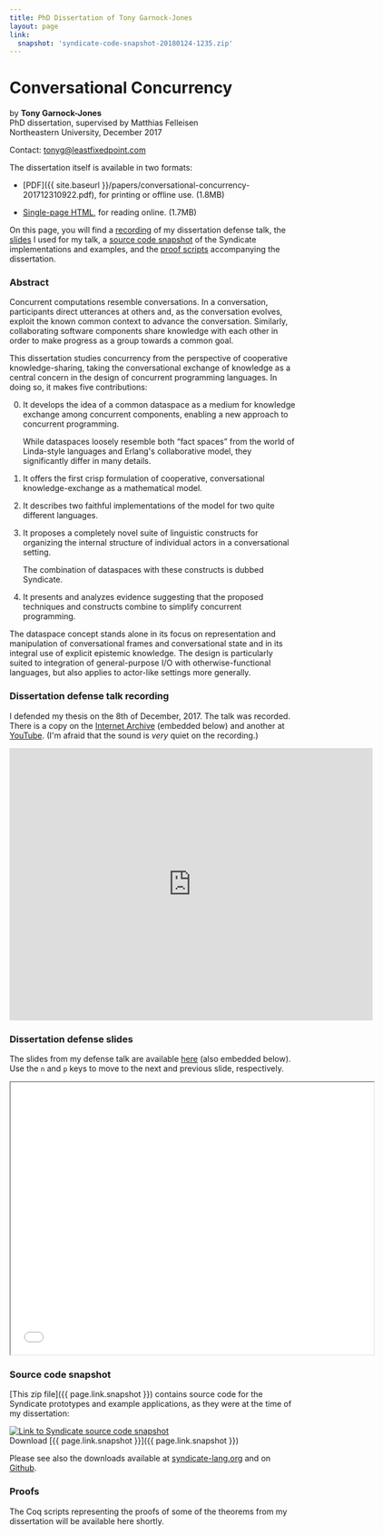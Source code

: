 ```yaml
---
title: PhD Dissertation of Tony Garnock-Jones
layout: page
link:
  snapshot: 'syndicate-code-snapshot-20180124-1235.zip'
---
```


# Conversational Concurrency

by **Tony Garnock-Jones**  
PhD dissertation, supervised by Matthias Felleisen  
Northeastern University, December 2017

Contact: <tonyg@leastfixedpoint.com>

<span id="dissertation"></span>The dissertation itself is available in two formats:

 - [PDF]({{ site.baseurl
   }}/papers/conversational-concurrency-201712310922.pdf), for
   printing or offline use. (1.8MB)

 - [Single-page HTML](html/), for reading online. (1.7MB)

On this page, you will find a
[recording](#dissertation-defense-talk-recording) of my dissertation
defense talk, the [slides](#dissertation-defense-slides) I used for my
talk, a [source code snapshot](#source-code-snapshot) of the Syndicate
implementations and examples, and the [proof scripts](#proofs)
accompanying the dissertation.

### Abstract

Concurrent computations resemble conversations. In a conversation,
participants direct utterances at others and, as the conversation
evolves, exploit the known common context to advance the conversation.
Similarly, collaborating software components share knowledge with each
other in order to make progress as a group towards a common goal.

This dissertation studies concurrency from the perspective of
cooperative knowledge-sharing, taking the conversational exchange of
knowledge as a central concern in the design of concurrent programming
languages. In doing so, it makes five contributions:

 0. It develops the idea of a common dataspace as a medium for
    knowledge exchange among concurrent components, enabling a new
    approach to concurrent programming.

    While dataspaces loosely resemble both “fact spaces” from the
    world of Linda-style languages and Erlang's collaborative model,
    they significantly differ in many details.

 0. It offers the first crisp formulation of cooperative,
    conversational knowledge-exchange as a mathematical model.

 0. It describes two faithful implementations of the model for two
    quite different languages.

 0. It proposes a completely novel suite of linguistic constructs for
    organizing the internal structure of individual actors in a
    conversational setting.

    The combination of dataspaces with these constructs is dubbed
    Syndicate.

 0. It presents and analyzes evidence suggesting that the proposed
    techniques and constructs combine to simplify concurrent
    programming.

The dataspace concept stands alone in its focus on representation and
manipulation of conversational frames and conversational state and in
its integral use of explicit epistemic knowledge. The design is
particularly suited to integration of general-purpose I/O with
otherwise-functional languages, but also applies to actor-like
settings more generally.

### Dissertation defense talk recording

I defended my thesis on the 8th of December, 2017. The talk was
recorded. There is a copy on the
[Internet Archive](https://archive.org/details/TonyGarnockJonesDoctoralDissertationDefense8Dec2017)
(embedded below) and another at
[YouTube](https://www.youtube.com/watch?v=w8jgUFWVD5s). (I'm afraid
that the sound is *very* quiet on the recording.)

<p class="center"><iframe src="https://archive.org/embed/TonyGarnockJonesDoctoralDissertationDefense8Dec2017" width="640" height="480" frameborder="0" webkitallowfullscreen="true" mozallowfullscreen="true" allowfullscreen></iframe></p>

### Dissertation defense slides

The slides from my defense talk are available
[here](html/presentation.html) (also embedded below). Use the `n` and
`p` keys to move to the next and previous slide, respectively.

<p class="center"><iframe src="html/presentation.html" width="640" height="480"></iframe></p>

### Source code snapshot

[This zip file]({{ page.link.snapshot }}) contains source code for the
Syndicate prototypes and example applications, as they were at the
time of my dissertation:

<a href="{{ page.link.snapshot }}"><img class="leftfloat" alt="Link to Syndicate source code snapshot" src="{{ site.baseurl }}/img/fontawesome-arrow-alt-circle-down-64x64.png"></a>
&nbsp;  
Download [{{ page.link.snapshot }}]({{ page.link.snapshot }})

<div class="clear"></div>

Please see also the downloads available at
[syndicate-lang.org](http://syndicate-lang.org/) and on
[Github](https://github.com/tonyg/syndicate/).

### Proofs

The Coq scripts representing the proofs of some of the theorems from
my dissertation will be available here shortly.
